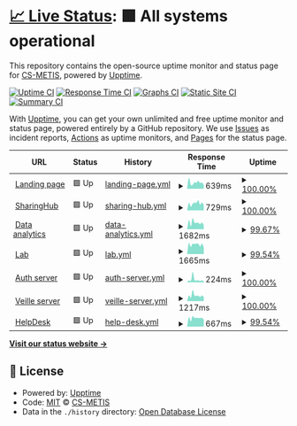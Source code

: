 # [📈 Live Status](https://status.p2.csgroup.space): <!--live status--> **🟩 All systems operational**

This repository contains the open-source uptime monitor and status page for [CS-METIS](https://status.p2.csgroup.space), powered by [Upptime](https://github.com/upptime/upptime).

[![Uptime CI](https://github.com/CS-METIS/p2-status-page/workflows/Uptime%20CI/badge.svg)](https://github.com/CS-METIS/p2-status-page/actions?query=workflow%3A%22Uptime+CI%22)
[![Response Time CI](https://github.com/CS-METIS/p2-status-page/workflows/Response%20Time%20CI/badge.svg)](https://github.com/CS-METIS/p2-status-page/actions?query=workflow%3A%22Response+Time+CI%22)
[![Graphs CI](https://github.com/CS-METIS/p2-status-page/workflows/Graphs%20CI/badge.svg)](https://github.com/CS-METIS/p2-status-page/actions?query=workflow%3A%22Graphs+CI%22)
[![Static Site CI](https://github.com/CS-METIS/p2-status-page/workflows/Static%20Site%20CI/badge.svg)](https://github.com/CS-METIS/p2-status-page/actions?query=workflow%3A%22Static+Site+CI%22)
[![Summary CI](https://github.com/CS-METIS/p2-status-page/workflows/Summary%20CI/badge.svg)](https://github.com/CS-METIS/p2-status-page/actions?query=workflow%3A%22Summary+CI%22)

With [Upptime](https://upptime.js.org), you can get your own unlimited and free uptime monitor and status page, powered entirely by a GitHub repository. We use [Issues](https://github.com/CS-METIS/p2-status-page/issues) as incident reports, [Actions](https://github.com/CS-METIS/p2-status-page/actions) as uptime monitors, and [Pages](https://status.p2.csgroup.space) for the status page.

<!--start: status pages-->
<!-- This summary is generated by Upptime (https://github.com/upptime/upptime) -->
<!-- Do not edit this manually, your changes will be overwritten -->
<!-- prettier-ignore -->
| URL | Status | History | Response Time | Uptime |
| --- | ------ | ------- | ------------- | ------ |
| <img alt="" src="https://icons.duckduckgo.com/ip3/p2.csgroup.space.ico" height="13"> [Landing page](https://p2.csgroup.space) | 🟩 Up | [landing-page.yml](https://github.com/CS-METIS/p2-status-page/commits/HEAD/history/landing-page.yml) | <details><summary><img alt="Response time graph" src="./graphs/landing-page/response-time-week.png" height="20"> 639ms</summary><br><a href="https://status.p2.csgroup.space/history/landing-page"><img alt="Response time 571" src="https://img.shields.io/endpoint?url=https%3A%2F%2Fraw.githubusercontent.com%2FCS-METIS%2Fp2-status-page%2FHEAD%2Fapi%2Flanding-page%2Fresponse-time.json"></a><br><a href="https://status.p2.csgroup.space/history/landing-page"><img alt="24-hour response time 383" src="https://img.shields.io/endpoint?url=https%3A%2F%2Fraw.githubusercontent.com%2FCS-METIS%2Fp2-status-page%2FHEAD%2Fapi%2Flanding-page%2Fresponse-time-day.json"></a><br><a href="https://status.p2.csgroup.space/history/landing-page"><img alt="7-day response time 639" src="https://img.shields.io/endpoint?url=https%3A%2F%2Fraw.githubusercontent.com%2FCS-METIS%2Fp2-status-page%2FHEAD%2Fapi%2Flanding-page%2Fresponse-time-week.json"></a><br><a href="https://status.p2.csgroup.space/history/landing-page"><img alt="30-day response time 588" src="https://img.shields.io/endpoint?url=https%3A%2F%2Fraw.githubusercontent.com%2FCS-METIS%2Fp2-status-page%2FHEAD%2Fapi%2Flanding-page%2Fresponse-time-month.json"></a><br><a href="https://status.p2.csgroup.space/history/landing-page"><img alt="1-year response time 577" src="https://img.shields.io/endpoint?url=https%3A%2F%2Fraw.githubusercontent.com%2FCS-METIS%2Fp2-status-page%2FHEAD%2Fapi%2Flanding-page%2Fresponse-time-year.json"></a></details> | <details><summary><a href="https://status.p2.csgroup.space/history/landing-page">100.00%</a></summary><a href="https://status.p2.csgroup.space/history/landing-page"><img alt="All-time uptime 99.98%" src="https://img.shields.io/endpoint?url=https%3A%2F%2Fraw.githubusercontent.com%2FCS-METIS%2Fp2-status-page%2FHEAD%2Fapi%2Flanding-page%2Fuptime.json"></a><br><a href="https://status.p2.csgroup.space/history/landing-page"><img alt="24-hour uptime 100.00%" src="https://img.shields.io/endpoint?url=https%3A%2F%2Fraw.githubusercontent.com%2FCS-METIS%2Fp2-status-page%2FHEAD%2Fapi%2Flanding-page%2Fuptime-day.json"></a><br><a href="https://status.p2.csgroup.space/history/landing-page"><img alt="7-day uptime 100.00%" src="https://img.shields.io/endpoint?url=https%3A%2F%2Fraw.githubusercontent.com%2FCS-METIS%2Fp2-status-page%2FHEAD%2Fapi%2Flanding-page%2Fuptime-week.json"></a><br><a href="https://status.p2.csgroup.space/history/landing-page"><img alt="30-day uptime 100.00%" src="https://img.shields.io/endpoint?url=https%3A%2F%2Fraw.githubusercontent.com%2FCS-METIS%2Fp2-status-page%2FHEAD%2Fapi%2Flanding-page%2Fuptime-month.json"></a><br><a href="https://status.p2.csgroup.space/history/landing-page"><img alt="1-year uptime 99.99%" src="https://img.shields.io/endpoint?url=https%3A%2F%2Fraw.githubusercontent.com%2FCS-METIS%2Fp2-status-page%2FHEAD%2Fapi%2Flanding-page%2Fuptime-year.json"></a></details>
| <img alt="" src="https://icons.duckduckgo.com/ip3/sharinghub.p2.csgroup.space.ico" height="13"> [SharingHub](https://sharinghub.p2.csgroup.space/openapi.json) | 🟩 Up | [sharing-hub.yml](https://github.com/CS-METIS/p2-status-page/commits/HEAD/history/sharing-hub.yml) | <details><summary><img alt="Response time graph" src="./graphs/sharing-hub/response-time-week.png" height="20"> 729ms</summary><br><a href="https://status.p2.csgroup.space/history/sharing-hub"><img alt="Response time 698" src="https://img.shields.io/endpoint?url=https%3A%2F%2Fraw.githubusercontent.com%2FCS-METIS%2Fp2-status-page%2FHEAD%2Fapi%2Fsharing-hub%2Fresponse-time.json"></a><br><a href="https://status.p2.csgroup.space/history/sharing-hub"><img alt="24-hour response time 574" src="https://img.shields.io/endpoint?url=https%3A%2F%2Fraw.githubusercontent.com%2FCS-METIS%2Fp2-status-page%2FHEAD%2Fapi%2Fsharing-hub%2Fresponse-time-day.json"></a><br><a href="https://status.p2.csgroup.space/history/sharing-hub"><img alt="7-day response time 729" src="https://img.shields.io/endpoint?url=https%3A%2F%2Fraw.githubusercontent.com%2FCS-METIS%2Fp2-status-page%2FHEAD%2Fapi%2Fsharing-hub%2Fresponse-time-week.json"></a><br><a href="https://status.p2.csgroup.space/history/sharing-hub"><img alt="30-day response time 681" src="https://img.shields.io/endpoint?url=https%3A%2F%2Fraw.githubusercontent.com%2FCS-METIS%2Fp2-status-page%2FHEAD%2Fapi%2Fsharing-hub%2Fresponse-time-month.json"></a><br><a href="https://status.p2.csgroup.space/history/sharing-hub"><img alt="1-year response time 698" src="https://img.shields.io/endpoint?url=https%3A%2F%2Fraw.githubusercontent.com%2FCS-METIS%2Fp2-status-page%2FHEAD%2Fapi%2Fsharing-hub%2Fresponse-time-year.json"></a></details> | <details><summary><a href="https://status.p2.csgroup.space/history/sharing-hub">100.00%</a></summary><a href="https://status.p2.csgroup.space/history/sharing-hub"><img alt="All-time uptime 99.97%" src="https://img.shields.io/endpoint?url=https%3A%2F%2Fraw.githubusercontent.com%2FCS-METIS%2Fp2-status-page%2FHEAD%2Fapi%2Fsharing-hub%2Fuptime.json"></a><br><a href="https://status.p2.csgroup.space/history/sharing-hub"><img alt="24-hour uptime 100.00%" src="https://img.shields.io/endpoint?url=https%3A%2F%2Fraw.githubusercontent.com%2FCS-METIS%2Fp2-status-page%2FHEAD%2Fapi%2Fsharing-hub%2Fuptime-day.json"></a><br><a href="https://status.p2.csgroup.space/history/sharing-hub"><img alt="7-day uptime 100.00%" src="https://img.shields.io/endpoint?url=https%3A%2F%2Fraw.githubusercontent.com%2FCS-METIS%2Fp2-status-page%2FHEAD%2Fapi%2Fsharing-hub%2Fuptime-week.json"></a><br><a href="https://status.p2.csgroup.space/history/sharing-hub"><img alt="30-day uptime 100.00%" src="https://img.shields.io/endpoint?url=https%3A%2F%2Fraw.githubusercontent.com%2FCS-METIS%2Fp2-status-page%2FHEAD%2Fapi%2Fsharing-hub%2Fuptime-month.json"></a><br><a href="https://status.p2.csgroup.space/history/sharing-hub"><img alt="1-year uptime 99.97%" src="https://img.shields.io/endpoint?url=https%3A%2F%2Fraw.githubusercontent.com%2FCS-METIS%2Fp2-status-page%2FHEAD%2Fapi%2Fsharing-hub%2Fuptime-year.json"></a></details>
| <img alt="" src="https://icons.duckduckgo.com/ip3/superset.p2.csgroup.space.ico" height="13"> [Data analytics](https://superset.p2.csgroup.space) | 🟩 Up | [data-analytics.yml](https://github.com/CS-METIS/p2-status-page/commits/HEAD/history/data-analytics.yml) | <details><summary><img alt="Response time graph" src="./graphs/data-analytics/response-time-week.png" height="20"> 1682ms</summary><br><a href="https://status.p2.csgroup.space/history/data-analytics"><img alt="Response time 1498" src="https://img.shields.io/endpoint?url=https%3A%2F%2Fraw.githubusercontent.com%2FCS-METIS%2Fp2-status-page%2FHEAD%2Fapi%2Fdata-analytics%2Fresponse-time.json"></a><br><a href="https://status.p2.csgroup.space/history/data-analytics"><img alt="24-hour response time 1029" src="https://img.shields.io/endpoint?url=https%3A%2F%2Fraw.githubusercontent.com%2FCS-METIS%2Fp2-status-page%2FHEAD%2Fapi%2Fdata-analytics%2Fresponse-time-day.json"></a><br><a href="https://status.p2.csgroup.space/history/data-analytics"><img alt="7-day response time 1682" src="https://img.shields.io/endpoint?url=https%3A%2F%2Fraw.githubusercontent.com%2FCS-METIS%2Fp2-status-page%2FHEAD%2Fapi%2Fdata-analytics%2Fresponse-time-week.json"></a><br><a href="https://status.p2.csgroup.space/history/data-analytics"><img alt="30-day response time 1451" src="https://img.shields.io/endpoint?url=https%3A%2F%2Fraw.githubusercontent.com%2FCS-METIS%2Fp2-status-page%2FHEAD%2Fapi%2Fdata-analytics%2Fresponse-time-month.json"></a><br><a href="https://status.p2.csgroup.space/history/data-analytics"><img alt="1-year response time 1475" src="https://img.shields.io/endpoint?url=https%3A%2F%2Fraw.githubusercontent.com%2FCS-METIS%2Fp2-status-page%2FHEAD%2Fapi%2Fdata-analytics%2Fresponse-time-year.json"></a></details> | <details><summary><a href="https://status.p2.csgroup.space/history/data-analytics">99.67%</a></summary><a href="https://status.p2.csgroup.space/history/data-analytics"><img alt="All-time uptime 99.98%" src="https://img.shields.io/endpoint?url=https%3A%2F%2Fraw.githubusercontent.com%2FCS-METIS%2Fp2-status-page%2FHEAD%2Fapi%2Fdata-analytics%2Fuptime.json"></a><br><a href="https://status.p2.csgroup.space/history/data-analytics"><img alt="24-hour uptime 100.00%" src="https://img.shields.io/endpoint?url=https%3A%2F%2Fraw.githubusercontent.com%2FCS-METIS%2Fp2-status-page%2FHEAD%2Fapi%2Fdata-analytics%2Fuptime-day.json"></a><br><a href="https://status.p2.csgroup.space/history/data-analytics"><img alt="7-day uptime 99.67%" src="https://img.shields.io/endpoint?url=https%3A%2F%2Fraw.githubusercontent.com%2FCS-METIS%2Fp2-status-page%2FHEAD%2Fapi%2Fdata-analytics%2Fuptime-week.json"></a><br><a href="https://status.p2.csgroup.space/history/data-analytics"><img alt="30-day uptime 99.92%" src="https://img.shields.io/endpoint?url=https%3A%2F%2Fraw.githubusercontent.com%2FCS-METIS%2Fp2-status-page%2FHEAD%2Fapi%2Fdata-analytics%2Fuptime-month.json"></a><br><a href="https://status.p2.csgroup.space/history/data-analytics"><img alt="1-year uptime 99.97%" src="https://img.shields.io/endpoint?url=https%3A%2F%2Fraw.githubusercontent.com%2FCS-METIS%2Fp2-status-page%2FHEAD%2Fapi%2Fdata-analytics%2Fuptime-year.json"></a></details>
| <img alt="" src="https://icons.duckduckgo.com/ip3/nb.p2.csgroup.space.ico" height="13"> [Lab](https://nb.p2.csgroup.space/hub/) | 🟩 Up | [lab.yml](https://github.com/CS-METIS/p2-status-page/commits/HEAD/history/lab.yml) | <details><summary><img alt="Response time graph" src="./graphs/lab/response-time-week.png" height="20"> 1665ms</summary><br><a href="https://status.p2.csgroup.space/history/lab"><img alt="Response time 1520" src="https://img.shields.io/endpoint?url=https%3A%2F%2Fraw.githubusercontent.com%2FCS-METIS%2Fp2-status-page%2FHEAD%2Fapi%2Flab%2Fresponse-time.json"></a><br><a href="https://status.p2.csgroup.space/history/lab"><img alt="24-hour response time 1165" src="https://img.shields.io/endpoint?url=https%3A%2F%2Fraw.githubusercontent.com%2FCS-METIS%2Fp2-status-page%2FHEAD%2Fapi%2Flab%2Fresponse-time-day.json"></a><br><a href="https://status.p2.csgroup.space/history/lab"><img alt="7-day response time 1665" src="https://img.shields.io/endpoint?url=https%3A%2F%2Fraw.githubusercontent.com%2FCS-METIS%2Fp2-status-page%2FHEAD%2Fapi%2Flab%2Fresponse-time-week.json"></a><br><a href="https://status.p2.csgroup.space/history/lab"><img alt="30-day response time 1497" src="https://img.shields.io/endpoint?url=https%3A%2F%2Fraw.githubusercontent.com%2FCS-METIS%2Fp2-status-page%2FHEAD%2Fapi%2Flab%2Fresponse-time-month.json"></a><br><a href="https://status.p2.csgroup.space/history/lab"><img alt="1-year response time 1482" src="https://img.shields.io/endpoint?url=https%3A%2F%2Fraw.githubusercontent.com%2FCS-METIS%2Fp2-status-page%2FHEAD%2Fapi%2Flab%2Fresponse-time-year.json"></a></details> | <details><summary><a href="https://status.p2.csgroup.space/history/lab">99.54%</a></summary><a href="https://status.p2.csgroup.space/history/lab"><img alt="All-time uptime 99.93%" src="https://img.shields.io/endpoint?url=https%3A%2F%2Fraw.githubusercontent.com%2FCS-METIS%2Fp2-status-page%2FHEAD%2Fapi%2Flab%2Fuptime.json"></a><br><a href="https://status.p2.csgroup.space/history/lab"><img alt="24-hour uptime 100.00%" src="https://img.shields.io/endpoint?url=https%3A%2F%2Fraw.githubusercontent.com%2FCS-METIS%2Fp2-status-page%2FHEAD%2Fapi%2Flab%2Fuptime-day.json"></a><br><a href="https://status.p2.csgroup.space/history/lab"><img alt="7-day uptime 99.54%" src="https://img.shields.io/endpoint?url=https%3A%2F%2Fraw.githubusercontent.com%2FCS-METIS%2Fp2-status-page%2FHEAD%2Fapi%2Flab%2Fuptime-week.json"></a><br><a href="https://status.p2.csgroup.space/history/lab"><img alt="30-day uptime 99.90%" src="https://img.shields.io/endpoint?url=https%3A%2F%2Fraw.githubusercontent.com%2FCS-METIS%2Fp2-status-page%2FHEAD%2Fapi%2Flab%2Fuptime-month.json"></a><br><a href="https://status.p2.csgroup.space/history/lab"><img alt="1-year uptime 99.92%" src="https://img.shields.io/endpoint?url=https%3A%2F%2Fraw.githubusercontent.com%2FCS-METIS%2Fp2-status-page%2FHEAD%2Fapi%2Flab%2Fuptime-year.json"></a></details>
| <img alt="" src="https://icons.duckduckgo.com/ip3/auth.p2.csgroup.space.ico" height="13"> [Auth server](https://auth.p2.csgroup.space/) | 🟩 Up | [auth-server.yml](https://github.com/CS-METIS/p2-status-page/commits/HEAD/history/auth-server.yml) | <details><summary><img alt="Response time graph" src="./graphs/auth-server/response-time-week.png" height="20"> 224ms</summary><br><a href="https://status.p2.csgroup.space/history/auth-server"><img alt="Response time 125" src="https://img.shields.io/endpoint?url=https%3A%2F%2Fraw.githubusercontent.com%2FCS-METIS%2Fp2-status-page%2FHEAD%2Fapi%2Fauth-server%2Fresponse-time.json"></a><br><a href="https://status.p2.csgroup.space/history/auth-server"><img alt="24-hour response time 94" src="https://img.shields.io/endpoint?url=https%3A%2F%2Fraw.githubusercontent.com%2FCS-METIS%2Fp2-status-page%2FHEAD%2Fapi%2Fauth-server%2Fresponse-time-day.json"></a><br><a href="https://status.p2.csgroup.space/history/auth-server"><img alt="7-day response time 224" src="https://img.shields.io/endpoint?url=https%3A%2F%2Fraw.githubusercontent.com%2FCS-METIS%2Fp2-status-page%2FHEAD%2Fapi%2Fauth-server%2Fresponse-time-week.json"></a><br><a href="https://status.p2.csgroup.space/history/auth-server"><img alt="30-day response time 145" src="https://img.shields.io/endpoint?url=https%3A%2F%2Fraw.githubusercontent.com%2FCS-METIS%2Fp2-status-page%2FHEAD%2Fapi%2Fauth-server%2Fresponse-time-month.json"></a><br><a href="https://status.p2.csgroup.space/history/auth-server"><img alt="1-year response time 122" src="https://img.shields.io/endpoint?url=https%3A%2F%2Fraw.githubusercontent.com%2FCS-METIS%2Fp2-status-page%2FHEAD%2Fapi%2Fauth-server%2Fresponse-time-year.json"></a></details> | <details><summary><a href="https://status.p2.csgroup.space/history/auth-server">100.00%</a></summary><a href="https://status.p2.csgroup.space/history/auth-server"><img alt="All-time uptime 99.94%" src="https://img.shields.io/endpoint?url=https%3A%2F%2Fraw.githubusercontent.com%2FCS-METIS%2Fp2-status-page%2FHEAD%2Fapi%2Fauth-server%2Fuptime.json"></a><br><a href="https://status.p2.csgroup.space/history/auth-server"><img alt="24-hour uptime 100.00%" src="https://img.shields.io/endpoint?url=https%3A%2F%2Fraw.githubusercontent.com%2FCS-METIS%2Fp2-status-page%2FHEAD%2Fapi%2Fauth-server%2Fuptime-day.json"></a><br><a href="https://status.p2.csgroup.space/history/auth-server"><img alt="7-day uptime 100.00%" src="https://img.shields.io/endpoint?url=https%3A%2F%2Fraw.githubusercontent.com%2FCS-METIS%2Fp2-status-page%2FHEAD%2Fapi%2Fauth-server%2Fuptime-week.json"></a><br><a href="https://status.p2.csgroup.space/history/auth-server"><img alt="30-day uptime 100.00%" src="https://img.shields.io/endpoint?url=https%3A%2F%2Fraw.githubusercontent.com%2FCS-METIS%2Fp2-status-page%2FHEAD%2Fapi%2Fauth-server%2Fuptime-month.json"></a><br><a href="https://status.p2.csgroup.space/history/auth-server"><img alt="1-year uptime 99.93%" src="https://img.shields.io/endpoint?url=https%3A%2F%2Fraw.githubusercontent.com%2FCS-METIS%2Fp2-status-page%2FHEAD%2Fapi%2Fauth-server%2Fuptime-year.json"></a></details>
| <img alt="" src="https://icons.duckduckgo.com/ip3/veille.p2.csgroup.space.ico" height="13"> [Veille server](https://veille.p2.csgroup.space/) | 🟩 Up | [veille-server.yml](https://github.com/CS-METIS/p2-status-page/commits/HEAD/history/veille-server.yml) | <details><summary><img alt="Response time graph" src="./graphs/veille-server/response-time-week.png" height="20"> 1217ms</summary><br><a href="https://status.p2.csgroup.space/history/veille-server"><img alt="Response time 1234" src="https://img.shields.io/endpoint?url=https%3A%2F%2Fraw.githubusercontent.com%2FCS-METIS%2Fp2-status-page%2FHEAD%2Fapi%2Fveille-server%2Fresponse-time.json"></a><br><a href="https://status.p2.csgroup.space/history/veille-server"><img alt="24-hour response time 904" src="https://img.shields.io/endpoint?url=https%3A%2F%2Fraw.githubusercontent.com%2FCS-METIS%2Fp2-status-page%2FHEAD%2Fapi%2Fveille-server%2Fresponse-time-day.json"></a><br><a href="https://status.p2.csgroup.space/history/veille-server"><img alt="7-day response time 1217" src="https://img.shields.io/endpoint?url=https%3A%2F%2Fraw.githubusercontent.com%2FCS-METIS%2Fp2-status-page%2FHEAD%2Fapi%2Fveille-server%2Fresponse-time-week.json"></a><br><a href="https://status.p2.csgroup.space/history/veille-server"><img alt="30-day response time 1406" src="https://img.shields.io/endpoint?url=https%3A%2F%2Fraw.githubusercontent.com%2FCS-METIS%2Fp2-status-page%2FHEAD%2Fapi%2Fveille-server%2Fresponse-time-month.json"></a><br><a href="https://status.p2.csgroup.space/history/veille-server"><img alt="1-year response time 1234" src="https://img.shields.io/endpoint?url=https%3A%2F%2Fraw.githubusercontent.com%2FCS-METIS%2Fp2-status-page%2FHEAD%2Fapi%2Fveille-server%2Fresponse-time-year.json"></a></details> | <details><summary><a href="https://status.p2.csgroup.space/history/veille-server">100.00%</a></summary><a href="https://status.p2.csgroup.space/history/veille-server"><img alt="All-time uptime 99.82%" src="https://img.shields.io/endpoint?url=https%3A%2F%2Fraw.githubusercontent.com%2FCS-METIS%2Fp2-status-page%2FHEAD%2Fapi%2Fveille-server%2Fuptime.json"></a><br><a href="https://status.p2.csgroup.space/history/veille-server"><img alt="24-hour uptime 100.00%" src="https://img.shields.io/endpoint?url=https%3A%2F%2Fraw.githubusercontent.com%2FCS-METIS%2Fp2-status-page%2FHEAD%2Fapi%2Fveille-server%2Fuptime-day.json"></a><br><a href="https://status.p2.csgroup.space/history/veille-server"><img alt="7-day uptime 100.00%" src="https://img.shields.io/endpoint?url=https%3A%2F%2Fraw.githubusercontent.com%2FCS-METIS%2Fp2-status-page%2FHEAD%2Fapi%2Fveille-server%2Fuptime-week.json"></a><br><a href="https://status.p2.csgroup.space/history/veille-server"><img alt="30-day uptime 100.00%" src="https://img.shields.io/endpoint?url=https%3A%2F%2Fraw.githubusercontent.com%2FCS-METIS%2Fp2-status-page%2FHEAD%2Fapi%2Fveille-server%2Fuptime-month.json"></a><br><a href="https://status.p2.csgroup.space/history/veille-server"><img alt="1-year uptime 99.85%" src="https://img.shields.io/endpoint?url=https%3A%2F%2Fraw.githubusercontent.com%2FCS-METIS%2Fp2-status-page%2FHEAD%2Fapi%2Fveille-server%2Fuptime-year.json"></a></details>
| <img alt="" src="https://icons.duckduckgo.com/ip3/help.p2.csgroup.space.ico" height="13"> [HelpDesk](https://help.p2.csgroup.space/) | 🟩 Up | [help-desk.yml](https://github.com/CS-METIS/p2-status-page/commits/HEAD/history/help-desk.yml) | <details><summary><img alt="Response time graph" src="./graphs/help-desk/response-time-week.png" height="20"> 667ms</summary><br><a href="https://status.p2.csgroup.space/history/help-desk"><img alt="Response time 573" src="https://img.shields.io/endpoint?url=https%3A%2F%2Fraw.githubusercontent.com%2FCS-METIS%2Fp2-status-page%2FHEAD%2Fapi%2Fhelp-desk%2Fresponse-time.json"></a><br><a href="https://status.p2.csgroup.space/history/help-desk"><img alt="24-hour response time 543" src="https://img.shields.io/endpoint?url=https%3A%2F%2Fraw.githubusercontent.com%2FCS-METIS%2Fp2-status-page%2FHEAD%2Fapi%2Fhelp-desk%2Fresponse-time-day.json"></a><br><a href="https://status.p2.csgroup.space/history/help-desk"><img alt="7-day response time 667" src="https://img.shields.io/endpoint?url=https%3A%2F%2Fraw.githubusercontent.com%2FCS-METIS%2Fp2-status-page%2FHEAD%2Fapi%2Fhelp-desk%2Fresponse-time-week.json"></a><br><a href="https://status.p2.csgroup.space/history/help-desk"><img alt="30-day response time 598" src="https://img.shields.io/endpoint?url=https%3A%2F%2Fraw.githubusercontent.com%2FCS-METIS%2Fp2-status-page%2FHEAD%2Fapi%2Fhelp-desk%2Fresponse-time-month.json"></a><br><a href="https://status.p2.csgroup.space/history/help-desk"><img alt="1-year response time 572" src="https://img.shields.io/endpoint?url=https%3A%2F%2Fraw.githubusercontent.com%2FCS-METIS%2Fp2-status-page%2FHEAD%2Fapi%2Fhelp-desk%2Fresponse-time-year.json"></a></details> | <details><summary><a href="https://status.p2.csgroup.space/history/help-desk">99.54%</a></summary><a href="https://status.p2.csgroup.space/history/help-desk"><img alt="All-time uptime 99.95%" src="https://img.shields.io/endpoint?url=https%3A%2F%2Fraw.githubusercontent.com%2FCS-METIS%2Fp2-status-page%2FHEAD%2Fapi%2Fhelp-desk%2Fuptime.json"></a><br><a href="https://status.p2.csgroup.space/history/help-desk"><img alt="24-hour uptime 100.00%" src="https://img.shields.io/endpoint?url=https%3A%2F%2Fraw.githubusercontent.com%2FCS-METIS%2Fp2-status-page%2FHEAD%2Fapi%2Fhelp-desk%2Fuptime-day.json"></a><br><a href="https://status.p2.csgroup.space/history/help-desk"><img alt="7-day uptime 99.54%" src="https://img.shields.io/endpoint?url=https%3A%2F%2Fraw.githubusercontent.com%2FCS-METIS%2Fp2-status-page%2FHEAD%2Fapi%2Fhelp-desk%2Fuptime-week.json"></a><br><a href="https://status.p2.csgroup.space/history/help-desk"><img alt="30-day uptime 99.90%" src="https://img.shields.io/endpoint?url=https%3A%2F%2Fraw.githubusercontent.com%2FCS-METIS%2Fp2-status-page%2FHEAD%2Fapi%2Fhelp-desk%2Fuptime-month.json"></a><br><a href="https://status.p2.csgroup.space/history/help-desk"><img alt="1-year uptime 99.94%" src="https://img.shields.io/endpoint?url=https%3A%2F%2Fraw.githubusercontent.com%2FCS-METIS%2Fp2-status-page%2FHEAD%2Fapi%2Fhelp-desk%2Fuptime-year.json"></a></details>

<!--end: status pages-->

[**Visit our status website →**](https://status.p2.csgroup.space)

## 📄 License

- Powered by: [Upptime](https://github.com/upptime/upptime)
- Code: [MIT](./LICENSE) © [CS-METIS](https://status.p2.csgroup.space)
- Data in the `./history` directory: [Open Database License](https://opendatacommons.org/licenses/odbl/1-0/)
